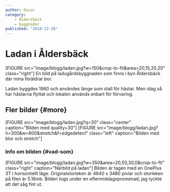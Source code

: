 ```yaml
---
author: Oscar
category:
    - Åldersbäck
    - byggnader
published: "2018-12-28"
---
```

Ladan i Åldersbäck
==================================
[FIGURE src="image/blogg/ladan.jpg?w=150&crop-to-fit&area=20,15,20,20" class="right"]
En bild på ladugårdsbyggnaden som finns i byn Åldersbäck där mina föräldrar bor.

<!--more-->
Ladan byggdes 1960 och användes länge som stall för hästar. Men idag så har hästarna flyttat och lokalen används enbart för förvaring.

Fler bilder {#more}
-----------------------------------
[FIGURE src="image/blogg/ladan.jpg?q=30" class="center" caption="Bilden med quality=30"]
[FIGURE src="image/blogg/ladan.jpg?h=300&w=800&stretch&f=edgedetect" class="left" caption="Bilden med blur och stretch"]

### Info om bilden {#vad-som}
[FIGURE src="image/blogg/ladan.jpg?w=350&area=20,50,30,0&crop-to-fit" class="right" caption="Närbild på ladan"]
Bilden är tagen med en OnePlus 3T i horisontellt läge. Originalstorleken är 4640 x 3480 pixlar och storleken på filen är 5.16mb. Bilden togs under en eftermiddagspromenad, jag tyckte att det såg fint ut.
